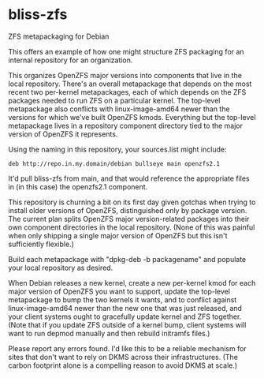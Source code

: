 # bliss-zfs
ZFS metapackaging for Debian

This offers an example of how one might structure ZFS packaging for an
internal repository for an organization.

This organizes OpenZFS major versions into components that live in the
local repository. There's an overall metapackage that depends on the most
recent two per-kernel metapackages, each of which depends on the ZFS
packages needed to run ZFS on a particular kernel. The top-level
metapackage also conflicts with linux-image-amd64 newer than the versions
for which we've built OpenZFS kmods. Everything but the top-level
metapackage lives in a repository component directory tied to the major
version of OpenZFS it represents.

Using the naming in this repository, your sources.list might include:

```
deb http://repo.in.my.domain/debian bullseye main openzfs2.1
```

It'd pull bliss-zfs from main, and that would reference the appropriate
files in (in this case) the openzfs2.1 component.

This repository is churning a bit on its first day given gotchas when
trying to install older versions of OpenZFS, distinguished only by package
version. The current plan splits OpenZFS major version-related packages
into their own component directories in the local repository. (None of this
was painful when only shipping a single major version of OpenZFS but this
isn't sufficiently flexible.)

Build each metapackage with "dpkg-deb -b packagename" and populate your
local repository as desired.

When Debian releases a new kernel, create a new per-kernel kmod for each
major version of OpenZFS you want to support, update the top-level
metapackage to bump the two kernels it wants, and to conflict against
linux-image-amd64 newer than the new one that was just released, and your
client systems ought to gracefully update kernel and ZFS together. (Note
that if you update ZFS outside of a kernel bump, client systems will want
to run depmod manually and then rebuild initramfs files.)

Please report any errors found. I'd like this to be a reliable mechanism
for sites that don't want to rely on DKMS across their infrastructures.
(The carbon footprint alone is a compelling reason to avoid DKMS at scale.)
